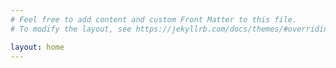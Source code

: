 ```yaml
---
# Feel free to add content and custom Front Matter to this file.
# To modify the layout, see https://jekyllrb.com/docs/themes/#overriding-theme-defaults

layout: home
---
```

<head> <script src="https://identity.netlify.com/v1/netlify-identity-widget.js"></script> </head>
